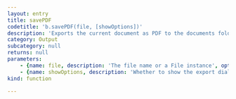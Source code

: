 ```yaml
---
layout: entry
title: savePDF
codetitle: 'b.savePDF(file, [showOptions])'
description: 'Exports the current document as PDF to the documents folder. Please note, that export options default to the last used export settings.'
category: Output
subcategory: null
returns: null
parameters:
    - {name: file, description: 'The file name or a File instance', optional: false, type: [String, File]}
    - {name: showOptions, description: 'Whether to show the export dialog', optional: true, type: [Boolean]}
kind: function

---
```

